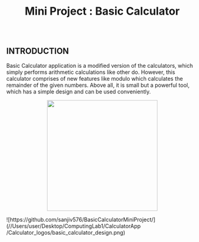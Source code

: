 # <p align = "center"> Mini Project : Basic Calculator </p>
<br>

## INTRODUCTION

Basic Calculator application is a modified version of the calculators, which simply performs arithmetic calculations like other do. However, this calculator comprises of new features like modulo which calculates the remainder of the given numbers. Above all, it is small but a powerful tool, which has a simple design and can be used conveniently.

<p align="center"><img src="https://github.com/sanjiv576/Users/user/Desktop/ComputingLab1/CalculatorApp /Calculator_logos/basic_calculator_design.pn" width="290"></p>
![https://github.com/sanjiv576/BasicCalculatorMiniProject/](//Users/user/Desktop/ComputingLab1/CalculatorApp /Calculator_logos/basic_calculator_design.png)



